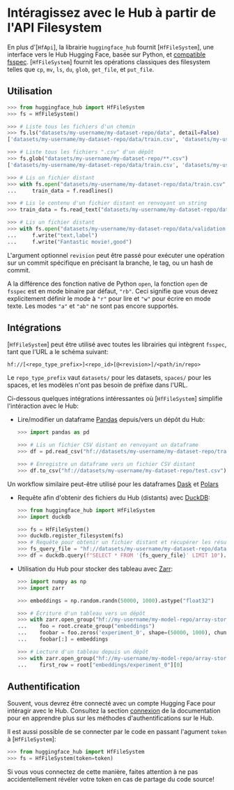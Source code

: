 <!--⚠️ Note that this file is in Markdown but contain specific syntax for our doc-builder (similar to MDX) that may not be
rendered properly in your Markdown viewer.
-->

# Intéragissez avec le Hub à partir de l'API Filesystem

En plus d'[`HfApi`], la librairie `huggingface_hub` fournit [`HfFileSystem`], une interface vers le Hub Hugging Face, basée sur Python, et [compatible fsspec](https://filesystem-spec.readthedocs.io/en/latest/). [`HfFileSystem`] fournit les opérations classiques des filesystem telles que
`cp`, `mv`, `ls`, `du`, `glob`, `get_file`, et `put_file`.

## Utilisation

```python
>>> from huggingface_hub import HfFileSystem
>>> fs = HfFileSystem()

>>> # Liste tous les fichiers d'un chemin
>>> fs.ls("datasets/my-username/my-dataset-repo/data", detail=False)
['datasets/my-username/my-dataset-repo/data/train.csv', 'datasets/my-username/my-dataset-repo/data/test.csv']

>>> # Liste tous les fichiers ".csv" d'un dépôt
>>> fs.glob("datasets/my-username/my-dataset-repo/**.csv")
['datasets/my-username/my-dataset-repo/data/train.csv', 'datasets/my-username/my-dataset-repo/data/test.csv']

>>> # Lis un fichier distant 
>>> with fs.open("datasets/my-username/my-dataset-repo/data/train.csv", "r") as f:
...     train_data = f.readlines()

>>> # Lis le contenu d'un fichier distant en renvoyant un string
>>> train_data = fs.read_text("datasets/my-username/my-dataset-repo/data/train.csv", revision="dev")

>>> # Lis un fichier distant
>>> with fs.open("datasets/my-username/my-dataset-repo/data/validation.csv", "w") as f:
...     f.write("text,label")
...     f.write("Fantastic movie!,good")
```

L'argument optionnel `revision` peut être passé pour exécuter une opération sur un commit spécifique en précisant la branche, le tag, ou un hash de commit.

A la différence des fonction native de Python `open`, la fonction `open` de `fsspec` est en mode binaire par défaut, `"rb"`. Ceci signifie que vous devez explicitement définir le mode à `"r"` pour lire et `"w"` pour écrire en mode texte. Les modes `"a"` et `"ab"` ne sont pas encore supportés.

## Intégrations

[`HfFileSystem`] peut être utilisé avec toutes les librairies qui intègrent `fsspec`, tant que l'URL a le schéma suivant:

```
hf://[<repo_type_prefix>]<repo_id>[@<revision>]/<path/in/repo>
```

Le `repo_type_prefix` vaut `datasets/` pour les datasets, `spaces/` pour les spaces, et les modèles n'ont pas besoin de préfixe dans l'URL.

Ci-dessous quelques intégrations intéressantes où [`HfFileSystem`] simplifie l'intéraction avec le Hub:

* Lire/modifier un dataframe [Pandas](https://pandas.pydata.org/pandas-docs/stable/user_guide/io.html#reading-writing-remote-files) depuis/vers un dépôt du Hub:

  ```python
  >>> import pandas as pd

  >>> # Lis un fichier CSV distant en renvoyant un dataframe
  >>> df = pd.read_csv("hf://datasets/my-username/my-dataset-repo/train.csv")

  >>> # Enregistre un dataframe vers un fichier CSV distant
  >>> df.to_csv("hf://datasets/my-username/my-dataset-repo/test.csv")
  ```

Un workflow similaire peut-être utilisé pour les dataframes [Dask](https://docs.dask.org/en/stable/how-to/connect-to-remote-data.html) et [Polars](https://pola-rs.github.io/polars/py-polars/html/reference/io.html)

* Requête afin d'obtenir des fichiers du Hub (distants) avec [DuckDB](https://duckdb.org/docs/guides/python/filesystems): 

  ```python
  >>> from huggingface_hub import HfFileSystem
  >>> import duckdb

  >>> fs = HfFileSystem()
  >>> duckdb.register_filesystem(fs)
  >>> # Requête pour obtenir un fichier distant et récupérer les résultats sous forme de dataframe
  >>> fs_query_file = "hf://datasets/my-username/my-dataset-repo/data_dir/data.parquet"
  >>> df = duckdb.query(f"SELECT * FROM '{fs_query_file}' LIMIT 10").df()
  ```

* Utilisation du Hub pour stocker des tableau avec [Zarr](https://zarr.readthedocs.io/en/stable/tutorial.html#io-with-fsspec):

  ```python
  >>> import numpy as np
  >>> import zarr

  >>> embeddings = np.random.randn(50000, 1000).astype("float32")

  >>> # Écriture d'un tableau vers un dépôt
  >>> with zarr.open_group("hf://my-username/my-model-repo/array-store", mode="w") as root:
  ...    foo = root.create_group("embeddings")
  ...    foobar = foo.zeros('experiment_0', shape=(50000, 1000), chunks=(10000, 1000), dtype='f4')
  ...    foobar[:] = embeddings

  >>> # Lecture d'un tableau depuis un dépôt
  >>> with zarr.open_group("hf://my-username/my-model-repo/array-store", mode="r") as root:
  ...    first_row = root["embeddings/experiment_0"][0]
  ```

## Authentification

Souvent, vous devrez être connecté avec un compte Hugging Face pour intéragir avec le Hub. Consultez la section [connexion](../quick-start#login) de la documentation pour en apprendre plus sur les méthodes d'authentifications sur le Hub.

Il est aussi possible de se connecter par le code en passant l'agument `token` à [`HfFileSystem`]:

```python
>>> from huggingface_hub import HfFileSystem
>>> fs = HfFileSystem(token=token)
```

Si vous vous connectez de cette manière, faites attention à ne pas accidentellement révéler votre token en cas de partage du code source!
